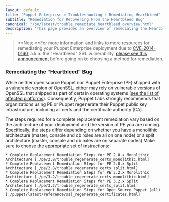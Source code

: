 ```yaml
---
layout: default
title: "Puppet Enterprise » Troubleshooting » Remediating Heartbleed"
subtitle: "Remediation for Recovering From the Heartbleed Bug"
canonical: "/pe/latest/trouble_remediate_heartbleed_overview.html"
description: "This page provides an overview of remediating the Heartbleed bug in Puppet Open Source and Puppet Enterprise deployments."
---
```


> **Note:**For more information and links to more resources for remediating your Puppet Enterprise deployment due to [CVE-2014-0160][cve], a.k.a. the "Heartbleed" SSL vulnerability, [please see this announcement][blog] before going on to choosing a method for remediation.

[blog]: http://puppetlabs.com/blog/heartbleed-security-bug-update-puppet-users
[cve]: https://web.nvd.nist.gov/view/vuln/detail?vulnId=CVE-2014-0160


### Remediating the "Heartbleed" Bug

While neither open source Puppet nor Puppet Enterprise (PE) shipped with a vulnerable version of OpenSSL, either may rely on vulnerable versions of OpenSSL that shipped as part of certain operating systems ([see the list of affected platforms][OS_list]). Consequently, Puppet Labs strongly recommends that organizations using PE or Puppet regenerate their Puppet public key infrastructure, including all certs and the certificate authority (CA). 

The steps required for a complete replacement remediation vary based on the architecture of your deployment and the version of PE you are running. Specifically, the steps differ depending on whether you have a monolithic architecture (master, console and db roles are all on one node) or a split architecture (master, console and db roles are on separate nodes) Make sure to choose the appropriate set of instructions:

    * Complete Replacement Remediation Steps for PE 2.8.x Monolithic Architecture [./pe/2.8/trouble_regenerate_certs_monolithic.html]
    * Complete Replacement Remediation Steps for PE 2.8.x Split Architecture [./pe/2.8/trouble_regenerate_certs_split.html]
    * Complete Replacement Remediation Steps for PE 3.2.x Monolithic Architecture [./pe/3.2/trouble_regenerate_certs_monolithic.html]
    * Complete Replacement Remediation Steps for PE 3.2.x Split Architecture [./pe/3.2/trouble_regenerate_certs_split.html]
    * Complete Replacement Remediation Steps for Open Source Puppet (all) [./puppet/latest/reference/ssl_regenerate_certificates.html]


[OS_list]: http://puppetlabs.com/blog/heartbleed-and-puppet-supported-operating-systems


